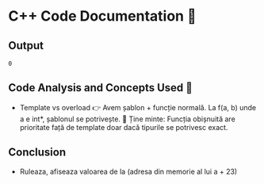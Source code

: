 # C++ Code Documentation 📄

## Output
```
0
```

## Code Analysis and Concepts Used 🧠
- Template vs overload
👉 Avem șablon + funcție normală. La f(a, b) unde a e int*, șablonul se potrivește.
📌 Ține minte: Funcția obișnuită are prioritate față de template doar dacă tipurile se potrivesc exact.

## Conclusion
- Ruleaza, afiseaza valoarea de la (adresa din memorie al lui a + 23)
